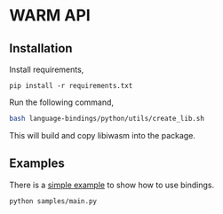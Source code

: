 # WARM API

## Installation

Install requirements,

```
pip install -r requirements.txt
```

Run the following command,

```sh
bash language-bindings/python/utils/create_lib.sh
```

This will build and copy libiwasm into the package.

## Examples

There is a [simple example](./samples/main.py) to show how to use bindings.

```
python samples/main.py
```
